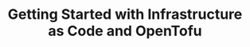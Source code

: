 ---
type: "module"
title: "Getting Started with Infrastructure as Code and OpenTofu"
description: "Learn the basics of Infrastructure as Code (IaC) and how to use OpenTofu, an open-source IaC tool, to automate and manage your cloud infrastructure."
weight: 2
tags: ["IAC", "infrastructure as code", "OpenTofu"]
categories: "IAC"
level: "beginner"
---